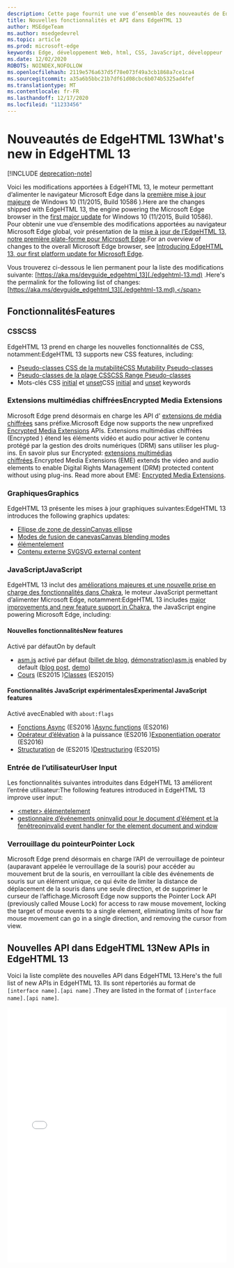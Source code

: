 ```yaml
---
description: Cette page fournit une vue d’ensemble des nouveautés de EdgeHTML 13.
title: Nouvelles fonctionnalités et API dans EdgeHTML 13
author: MSEdgeTeam
ms.author: msedgedevrel
ms.topic: article
ms.prod: microsoft-edge
keywords: Edge, développement Web, html, CSS, JavaScript, développeur
ms.date: 12/02/2020
ROBOTS: NOINDEX,NOFOLLOW
ms.openlocfilehash: 2119e576a637d5f78e073f49a3cb1868a7ce1ca4
ms.sourcegitcommit: a35a6b5bbc21b7df61d08cbc6b074b5325ad4fef
ms.translationtype: MT
ms.contentlocale: fr-FR
ms.lasthandoff: 12/17/2020
ms.locfileid: "11233456"
---
```

# <span data-ttu-id="1f7e3-104">Nouveautés de EdgeHTML 13</span><span class="sxs-lookup"><span data-stu-id="1f7e3-104">What's new in EdgeHTML 13</span></span>  

[!INCLUDE [deprecation-note](../../includes/legacy-edge-note.md)]  

<span data-ttu-id="1f7e3-105">Voici les modifications apportées à EdgeHTML 13, le moteur permettant d’alimenter le navigateur Microsoft Edge dans la [première mise à jour majeure](https://blogs.windows.com/windowsexperience/2015/11/12) de Windows 10 \(11/2015, Build 10586 \).</span><span class="sxs-lookup"><span data-stu-id="1f7e3-105">Here are the changes shipped with EdgeHTML 13, the engine powering the Microsoft Edge browser in the [first major update](https://blogs.windows.com/windowsexperience/2015/11/12) for Windows 10 \(11/2015, Build 10586\).</span></span>  <span data-ttu-id="1f7e3-106">Pour obtenir une vue d’ensemble des modifications apportées au navigateur Microsoft Edge global, voir présentation de la [mise à jour de l’EdgeHTML 13, notre première plate-forme pour Microsoft Edge](https://blogs.windows.com/msedgedev/2015/11/16).</span><span class="sxs-lookup"><span data-stu-id="1f7e3-106">For an overview of changes to the overall Microsoft Edge browser, see [Introducing EdgeHTML 13, our first platform update for Microsoft Edge](https://blogs.windows.com/msedgedev/2015/11/16).</span></span>  

<span data-ttu-id="1f7e3-107">Vous trouverez ci-dessous le lien permanent pour la liste des modifications suivante:  [https://aka.ms/devguide_edgehtml_13](./edgehtml-13.md) .</span><span class="sxs-lookup"><span data-stu-id="1f7e3-107">Here's the permalink for the following list of changes:  [https://aka.ms/devguide_edgehtml_13](./edgehtml-13.md).</span></span>  

## <span data-ttu-id="1f7e3-108">Fonctionnalités</span><span class="sxs-lookup"><span data-stu-id="1f7e3-108">Features</span></span>  

### <span data-ttu-id="1f7e3-109">CSS</span><span class="sxs-lookup"><span data-stu-id="1f7e3-109">CSS</span></span>  

<span data-ttu-id="1f7e3-110">EdgeHTML 13 prend en charge les nouvelles fonctionnalités de CSS, notamment:</span><span class="sxs-lookup"><span data-stu-id="1f7e3-110">EdgeHTML 13 supports new CSS features, including:</span></span>  

*   [<span data-ttu-id="1f7e3-111">Pseudo-classes CSS de la mutabilité</span><span class="sxs-lookup"><span data-stu-id="1f7e3-111">CSS Mutability Pseudo-classes</span></span>](https://developer.microsoft.com/microsoft-edge/platform/status/cssmutabilitypseudoclasses)  
*   [<span data-ttu-id="1f7e3-112">Pseudo-classes de la plage CSS</span><span class="sxs-lookup"><span data-stu-id="1f7e3-112">CSS Range Pseudo-classes</span></span>](https://developer.microsoft.com/microsoft-edge/platform/status/cssrangepseudoclasses)  
*   <span data-ttu-id="1f7e3-113">Mots-clés CSS [initial](https://developer.microsoft.com/microsoft-edge/platform/status/cssinitialvalue) et [unset](https://developer.microsoft.com/microsoft-edge/platform/status/cssunsetvalue)</span><span class="sxs-lookup"><span data-stu-id="1f7e3-113">CSS [initial](https://developer.microsoft.com/microsoft-edge/platform/status/cssinitialvalue) and [unset](https://developer.microsoft.com/microsoft-edge/platform/status/cssunsetvalue) keywords</span></span>  

### <span data-ttu-id="1f7e3-114">Extensions multimédias chiffrées</span><span class="sxs-lookup"><span data-stu-id="1f7e3-114">Encrypted Media Extensions</span></span>  

<span data-ttu-id="1f7e3-115">Microsoft Edge prend désormais en charge les API d' [extensions de média chiffrées](https://w3.org/TR/encrypted-media) sans préfixe.</span><span class="sxs-lookup"><span data-stu-id="1f7e3-115">Microsoft Edge now supports the new unprefixed [Encrypted Media Extensions](https://w3.org/TR/encrypted-media) APIs.</span></span>  <span data-ttu-id="1f7e3-116">Extensions multimédias chiffrées \(Encrypted \) étend les éléments vidéo et audio pour activer le contenu protégé par la gestion des droits numériques (DRM) sans utiliser les plug-ins.  En savoir plus sur Encrypted:  [extensions multimédias chiffrées](https://developer.mozilla.org/docs/Web/API/Encrypted_Media_Extensions_API).</span><span class="sxs-lookup"><span data-stu-id="1f7e3-116">Encrypted Media Extensions \(EME\) extends the video and audio elements to enable Digital Rights Management \(DRM\) protected content without using plug-ins.  Read more about EME:  [Encrypted Media Extensions](https://developer.mozilla.org/docs/Web/API/Encrypted_Media_Extensions_API).</span></span>  

### <span data-ttu-id="1f7e3-117">Graphiques</span><span class="sxs-lookup"><span data-stu-id="1f7e3-117">Graphics</span></span>  

<span data-ttu-id="1f7e3-118">EdgeHTML 13 présente les mises à jour graphiques suivantes:</span><span class="sxs-lookup"><span data-stu-id="1f7e3-118">EdgeHTML 13 introduces the following graphics updates:</span></span>  

*   [<span data-ttu-id="1f7e3-119">Ellipse de zone de dessin</span><span class="sxs-lookup"><span data-stu-id="1f7e3-119">Canvas ellipse</span></span>](https://developer.microsoft.com/microsoft-edge/platform/status/canvas2dellipse)  
*   [<span data-ttu-id="1f7e3-120">Modes de fusion de canevas</span><span class="sxs-lookup"><span data-stu-id="1f7e3-120">Canvas blending modes</span></span>](https://developer.microsoft.com/microsoft-edge/platform/status/compositingandblendingincanvas2d)  
*   [<picture> <span data-ttu-id="1f7e3-121">élément</span><span class="sxs-lookup"><span data-stu-id="1f7e3-121">element</span></span>](https://developer.microsoft.com/microsoft-edge/platform/status/pictureelement)  
*   [<span data-ttu-id="1f7e3-122">Contenu externe SVG</span><span class="sxs-lookup"><span data-stu-id="1f7e3-122">SVG external content</span></span>](https://developer.microsoft.com/microsoft-edge/platform/status/svgexternalcontent)  

### <span data-ttu-id="1f7e3-123">JavaScript</span><span class="sxs-lookup"><span data-stu-id="1f7e3-123">JavaScript</span></span>  

<span data-ttu-id="1f7e3-124">EdgeHTML 13 inclut des [améliorations majeures et une nouvelle prise en charge des fonctionnalités dans Chakra](https://blogs.windows.com/msedgedev/2015/09/30), le moteur JavaScript permettant d’alimenter Microsoft Edge, notamment:</span><span class="sxs-lookup"><span data-stu-id="1f7e3-124">EdgeHTML 13 includes [major improvements and new feature support in Chakra](https://blogs.windows.com/msedgedev/2015/09/30), the JavaScript engine powering Microsoft Edge, including:</span></span>  

#### <span data-ttu-id="1f7e3-125">Nouvelles fonctionnalités</span><span class="sxs-lookup"><span data-stu-id="1f7e3-125">New features</span></span>  

<span data-ttu-id="1f7e3-126">Activé par défaut</span><span class="sxs-lookup"><span data-stu-id="1f7e3-126">On by default</span></span>  

*   <span data-ttu-id="1f7e3-127">[asm.js](https://developer.microsoft.com/microsoft-edge/platform/status/asmjs/?q=asm.js) activé par défaut \([billet de blog](https://blogs.windows.com/msedgedev/2015/11/10), [démonstration](https://dev.windows.com/microsoft-edge/testdrive/demos/chess)\)</span><span class="sxs-lookup"><span data-stu-id="1f7e3-127">[asm.js](https://developer.microsoft.com/microsoft-edge/platform/status/asmjs/?q=asm.js) enabled by default \([blog post](https://blogs.windows.com/msedgedev/2015/11/10), [demo](https://dev.windows.com/microsoft-edge/testdrive/demos/chess)\)</span></span>  
*   <span data-ttu-id="1f7e3-128">[Cours](https://developer.microsoft.com/microsoft-edge/platform/status/asmjs/?q=classes) \(ES2015 \)</span><span class="sxs-lookup"><span data-stu-id="1f7e3-128">[Classes](https://developer.microsoft.com/microsoft-edge/platform/status/asmjs/?q=classes) \(ES2015\)</span></span>  

#### <span data-ttu-id="1f7e3-129">Fonctionnalités JavaScript expérimentales</span><span class="sxs-lookup"><span data-stu-id="1f7e3-129">Experimental JavaScript features</span></span>  

<span data-ttu-id="1f7e3-130">Activé avec</span><span class="sxs-lookup"><span data-stu-id="1f7e3-130">Enabled with</span></span> `about:flags`  

*   <span data-ttu-id="1f7e3-131">[Fonctions Async](https://developer.microsoft.com/microsoft-edge/platform/status/asyncfunctions/?q=async%20functions) \(ES2016 \)</span><span class="sxs-lookup"><span data-stu-id="1f7e3-131">[Async functions](https://developer.microsoft.com/microsoft-edge/platform/status/asyncfunctions/?q=async%20functions) \(ES2016\)</span></span>  
*   <span data-ttu-id="1f7e3-132">[Opérateur d’élévation](https://developer.microsoft.com/microsoft-edge/platform/status/exponentiationoperatores2016/?q=exponentiation%20operator) à la puissance \(ES2016 \)</span><span class="sxs-lookup"><span data-stu-id="1f7e3-132">[Exponentiation operator](https://developer.microsoft.com/microsoft-edge/platform/status/exponentiationoperatores2016/?q=exponentiation%20operator) \(ES2016\)</span></span>  
*   <span data-ttu-id="1f7e3-133">[Structuration](https://developer.microsoft.com/microsoft-edge/platform/status/destructuringES2015/?q=destructuring) de \(ES2015 \)</span><span class="sxs-lookup"><span data-stu-id="1f7e3-133">[Destructuring](https://developer.microsoft.com/microsoft-edge/platform/status/destructuringES2015/?q=destructuring) \(ES2015\)</span></span>  

### <span data-ttu-id="1f7e3-134">Entrée de l’utilisateur</span><span class="sxs-lookup"><span data-stu-id="1f7e3-134">User Input</span></span>  

<span data-ttu-id="1f7e3-135">Les fonctionnalités suivantes introduites dans EdgeHTML 13 améliorent l’entrée utilisateur:</span><span class="sxs-lookup"><span data-stu-id="1f7e3-135">The following features introduced in EdgeHTML 13 improve user input:</span></span>  

*   [\<meter\> <span data-ttu-id="1f7e3-136">élément</span><span class="sxs-lookup"><span data-stu-id="1f7e3-136">element</span></span>](https://developer.microsoft.com/microsoft-edge/platform/status/meterelement)  
*   [<span data-ttu-id="1f7e3-137">gestionnaire d’événements oninvalid pour le document d’élément et la fenêtre</span><span class="sxs-lookup"><span data-stu-id="1f7e3-137">oninvalid event handler for the element document and window</span></span>](https://developer.microsoft.com/microsoft-edge/platform/status/oninvalideventhandler)  

### <span data-ttu-id="1f7e3-138">Verrouillage du pointeur</span><span class="sxs-lookup"><span data-stu-id="1f7e3-138">Pointer Lock</span></span>  

<span data-ttu-id="1f7e3-139">Microsoft Edge prend désormais en charge l’API de verrouillage de pointeur (auparavant appelée le verrouillage de la souris) pour accéder au mouvement brut de la souris, en verrouillant la cible des événements de souris sur un élément unique, ce qui évite de limiter la distance de déplacement de la souris dans une seule direction, et de supprimer le curseur de l’affichage.</span><span class="sxs-lookup"><span data-stu-id="1f7e3-139">Microsoft Edge now supports the Pointer Lock API \(previously called Mouse Lock\) for access to raw mouse movement, locking the target of mouse events to a single element, eliminating limits of how far mouse movement can go in a single direction, and removing the cursor from view.</span></span>  

## <span data-ttu-id="1f7e3-140">Nouvelles API dans EdgeHTML 13</span><span class="sxs-lookup"><span data-stu-id="1f7e3-140">New APIs in EdgeHTML 13</span></span>  

<span data-ttu-id="1f7e3-141">Voici la liste complète des nouvelles API dans EdgeHTML 13.</span><span class="sxs-lookup"><span data-stu-id="1f7e3-141">Here's the full list of new APIs in EdgeHTML 13.</span></span>  <span data-ttu-id="1f7e3-142">Ils sont répertoriés au format de `[interface name].[api name]` .</span><span class="sxs-lookup"><span data-stu-id="1f7e3-142">They are listed in the format of `[interface name].[api name]`.</span></span>  

<iframe height='584' scrolling='no' title='<span data-ttu-id="1f7e3-143">Nouvelles API dans EdgeHTML 13</span><span class="sxs-lookup"><span data-stu-id="1f7e3-143">New APIs in EdgeHTML 13</span></span>' src='//codepen.io/MicrosoftEdgeDocumentation/embed/vmzxEY/?height=584&theme-id=23761&default-tab=result&embed-version=2' frameborder='no' allowtransparency='true' allowfullscreen='true' style='width:  100%;'><span data-ttu-id="1f7e3-144">Reportez-vous au stylo <a href='https://codepen.io/MicrosoftEdgeDocumentation/pen/vmzxEY/'> nouvelles API dans EdgeHTML 13 </a> par Microsoft Edge Docs ( <a href='http://codepen.io/MicrosoftEdgeDocumentation'> @MicrosoftEdgeDocumentation </a> ) sur <a href='http://codepen.io'> CodePen </a> .</span><span class="sxs-lookup"><span data-stu-id="1f7e3-144">See the Pen <a href='https://codepen.io/MicrosoftEdgeDocumentation/pen/vmzxEY/'>New APIs in EdgeHTML 13</a> by Microsoft Edge Docs (<a href='http://codepen.io/MicrosoftEdgeDocumentation'>@MicrosoftEdgeDocumentation</a>) on <a href='http://codepen.io'>CodePen</a>.</span></span></iframe>  

